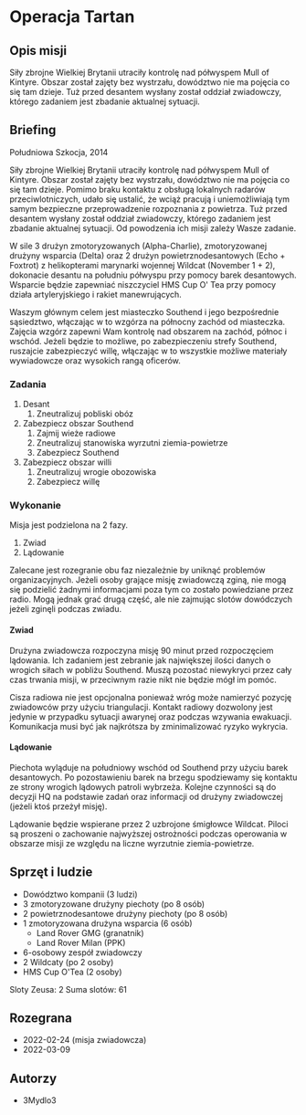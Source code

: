 # Operacja Tartan

## Opis misji

Siły zbrojne Wielkiej Brytanii utraciły kontrolę nad półwyspem Mull of Kintyre. Obszar został zajęty bez wystrzału, dowództwo nie ma pojęcia co się tam dzieje. Tuż przed desantem wysłany został oddział zwiadowczy, którego zadaniem jest zbadanie aktualnej sytuacji.

## Briefing

Południowa Szkocja, 2014

Siły zbrojne Wielkiej Brytanii utraciły kontrolę nad półwyspem Mull of Kintyre. Obszar został zajęty bez wystrzału, dowództwo nie ma pojęcia co się tam dzieje. Pomimo braku kontaktu z obsługą lokalnych radarów przeciwlotniczych, udało się ustalić, że wciąż pracują i uniemożliwiają tym samym bezpieczne przeprowadzenie rozpoznania z powietrza. Tuż przed desantem wysłany został oddział zwiadowczy, którego zadaniem jest zbadanie aktualnej sytuacji. Od powodzenia ich misji zależy Wasze zadanie.

W sile 3 drużyn zmotoryzowanych (Alpha-Charlie), zmotoryzowanej drużyny wsparcia (Delta) oraz 2 drużyn powietrznodesantowych (Echo + Foxtrot) z helikopterami marynarki wojennej Wildcat (November 1 + 2), dokonacie desantu na południu półwyspu przy pomocy barek desantowych. Wsparcie będzie zapewniać niszczyciel HMS Cup O' Tea przy pomocy działa artyleryjskiego i rakiet manewrujących.

Waszym głównym celem jest miasteczko Southend i jego bezpośrednie sąsiedztwo, włączając w to wzgórza na północny zachód od miasteczka. Zajęcia wzgórz zapewni Wam kontrolę nad obszarem na zachód, północ i wschód. Jeżeli będzie to możliwe, po zabezpieczeniu strefy Southend, ruszajcie zabezpieczyć willę, włączając w to wszystkie możliwe materiały wywiadowcze oraz wysokich rangą oficerów.

### Zadania

1. Desant
   1. Zneutralizuj pobliski obóz
2. Zabezpiecz obszar Southend
   1. Zajmij wieże radiowe
   2. Zneutralizuj stanowiska wyrzutni ziemia-powietrze
   3. Zabezpiecz Southend
3. Zabezpiecz obszar willi
   1. Zneutralizuj wrogie obozowiska
   2. Zabezpiecz willę

### Wykonanie

Misja jest podzielona na 2 fazy.

1. Zwiad
2. Lądowanie

Zalecane jest rozegranie obu faz niezależnie by uniknąć problemów organizacyjnych. Jeżeli osoby grające misję zwiadowczą zginą, nie mogą się podzielić żadnymi informacjami poza tym co zostało powiedziane przez radio. Mogą jednak grać drugą część, ale nie zajmując slotów dowódczych jeżeli zginęli podczas zwiadu.

#### Zwiad

Drużyna zwiadowcza rozpoczyna misję 90 minut przed rozpoczęciem lądowania. Ich zadaniem jest zebranie jak największej ilości danych o wrogich siłach w pobliżu Southend. Muszą pozostać niewykryci przez cały czas trwania misji, w przeciwnym razie nikt nie będzie mógł im pomóc.

Cisza radiowa nie jest opcjonalna ponieważ wróg może namierzyć pozycję zwiadowców przy użyciu triangulacji. Kontakt radiowy dozwolony jest jedynie w przypadku sytuacji awarynej oraz podczas wzywania ewakuacji. Komunikacja musi być jak najkrótsza by zminimalizować ryzyko wykrycia.

#### Lądowanie

Piechota wyląduje na południowy wschód od Southend przy użyciu barek desantowych. Po pozostawieniu barek na brzegu spodziewamy się kontaktu ze strony wrogich lądowych patroli wybrzeża. Kolejne czynności są do decyzji HQ na podstawie zadań oraz informacji od drużyny zwiadowczej (jeżeli ktoś przeżył misję).

Lądowanie będzie wspierane przez 2 uzbrojone śmigłowce Wildcat. Piloci są proszeni o zachowanie najwyższej ostrożności podczas operowania w obszarze misji ze względu na liczne wyrzutnie ziemia-powietrze.

## Sprzęt i ludzie

- Dowództwo kompanii (3 ludzi)
- 3 zmotoryzowane drużyny piechoty (po 8 osób)
- 2 powietrznodesantowe drużyny piechoty (po 8 osób)
- 1 zmotoryzowana drużyna wsparcia (6 osób)
  - Land Rover GMG (granatnik)
  - Land Rover Milan (PPK)
- 6-osobowy zespół zwiadowczy
- 2 Wildcaty (po 2 osoby)
- HMS Cup O'Tea (2 osoby)

Sloty Zeusa: 2
Suma slotów: 61

## Rozegrana

- 2022-02-24 (misja zwiadowcza)
- 2022-03-09

## Autorzy

- 3Mydlo3
